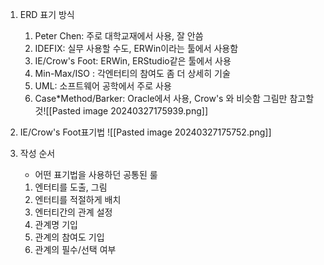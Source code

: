 1) ERD 표기 방식
	1) Peter Chen: 주로 대학교재에서 사용, 잘 안씀
	2) IDEFIX: 실무 사용할 수도, ERWin이라는 툴에서 사용함
	3) IE/Crow's Foot: ERWin, ERStudio같은 툴에서 사용
	4) Min-Max/ISO : 각엔터티의 참여도 좀 더 상세히 기술
	5) UML: 소프트웨어 공학에서 주로 사용
	6) Case*Method/Barker: Oracle에서 사용, Crow's 와 비슷함
	그림만 참고할 것![[Pasted image 20240327175939.png]]
	
1) IE/Crow's Foot표기법
	![[Pasted image 20240327175752.png]]
	
1) 작성 순서
	- 어떤 표기법을 사용하던 공통된 룰
	1. 엔터티를 도출, 그림
	2. 엔터티를 적절하게 배치
	3. 엔터티간의 관계 설정
	4. 관계명 기입
	5. 관계의 참여도 기입
	6. 관계의 필수/선택 여부
	